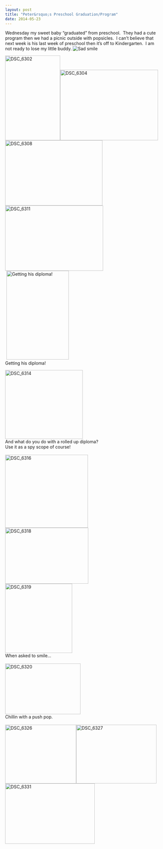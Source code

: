 ```yaml
---
layout: post
title: "Peter&rsquo;s Preschool Graduation/Program"
date: 2014-05-23
---
```


<p>Wednesday my sweet baby “graduated” from preschool.&#160; They had a cute program then we had a picnic outside with popsicles.&#160; I can’t believe that next week is his last week of preschool then it’s off to Kindergarten.&#160; I am not ready to lose my little buddy. <img class="wlEmoticon wlEmoticon-sadsmile" style="border-top-style: none; border-bottom-style: none; border-right-style: none; border-left-style: none" alt="Sad smile" src="/thepaladinos/assets/images/wlEmoticon-sadsmile.png" /></p>  <p><a href="/thepaladinos/assets/images/DSC_6302.jpg"><img title="DSC_6302" style="border-top: 0px; border-right: 0px; background-image: none; border-bottom: 0px; padding-top: 0px; padding-left: 0px; border-left: 0px; display: inline; padding-right: 0px" border="0" alt="DSC_6302" src="/thepaladinos/assets/images/DSC_6302_thumb.jpg" width="178" height="274" /></a><a href="/thepaladinos/assets/images/DSC_6304.jpg"><img title="DSC_6304" style="border-top: 0px; border-right: 0px; background-image: none; border-bottom: 0px; padding-top: 0px; padding-left: 0px; border-left: 0px; display: inline; padding-right: 0px" border="0" alt="DSC_6304" src="/thepaladinos/assets/images/DSC_6304_thumb.jpg" width="317" height="228" /></a>    <br /><a href="/thepaladinos/assets/images/DSC_6308.jpg"><img title="DSC_6308" style="border-top: 0px; border-right: 0px; background-image: none; border-bottom: 0px; padding-top: 0px; padding-left: 0px; border-left: 0px; display: inline; padding-right: 0px" border="0" alt="DSC_6308" src="/thepaladinos/assets/images/DSC_6308_thumb.jpg" width="315" height="211" /></a>    <br /><a href="/thepaladinos/assets/images/DSC_6311.jpg"><img title="DSC_6311" style="border-top: 0px; border-right: 0px; background-image: none; border-bottom: 0px; padding-top: 0px; padding-left: 0px; border-left: 0px; display: inline; padding-right: 0px" border="0" alt="DSC_6311" src="/thepaladinos/assets/images/DSC_6311_thumb.jpg" width="317" height="211" /></a>    <br />&#160;<a href="/thepaladinos/assets/images/DSC_6312.jpg"><img title="Getting his diploma!" style="border-top: 0px; border-right: 0px; background-image: none; border-bottom: 0px; padding-top: 0px; padding-left: 0px; border-left: 0px; display: inline; padding-right: 0px" border="0" alt="Getting his diploma!" src="/thepaladinos/assets/images/DSC_6312_thumb.jpg" width="202" height="287" /></a>&#160; <br />Getting his diploma!</p>  <p align="justify"><a href="/thepaladinos/assets/images/DSC_6314.jpg"><img title="DSC_6314" style="border-top: 0px; border-right: 0px; background-image: none; border-bottom: 0px; padding-top: 0px; padding-left: 0px; border-left: 0px; display: inline; padding-right: 0px" border="0" alt="DSC_6314" src="/thepaladinos/assets/images/DSC_6314_thumb.jpg" width="251" height="223" /></a>    <br />And what do you do with a rolled up diploma?&#160; <br />Use it as a spy scope of course!    <br />    <br /><a href="/thepaladinos/assets/images/DSC_6316.jpg"><img title="DSC_6316" style="border-top: 0px; border-right: 0px; background-image: none; border-bottom: 0px; padding-top: 0px; padding-left: 0px; border-left: 0px; display: inline; padding-right: 0px" border="0" alt="DSC_6316" src="/thepaladinos/assets/images/DSC_6316_thumb.jpg" width="268" height="236" /></a><a href="/thepaladinos/assets/images/DSC_6318.jpg"><img title="DSC_6318" style="border-top: 0px; border-right: 0px; background-image: none; border-bottom: 0px; padding-top: 0px; padding-left: 0px; border-left: 0px; display: inline; padding-right: 0px" border="0" alt="DSC_6318" src="/thepaladinos/assets/images/DSC_6318_thumb.jpg" width="269" height="181" /></a>    <br /><a href="/thepaladinos/assets/images/DSC_6319.jpg"><img title="DSC_6319" style="border-top: 0px; border-right: 0px; background-image: none; border-bottom: 0px; padding-top: 0px; padding-left: 0px; border-left: 0px; display: inline; padding-right: 0px" border="0" alt="DSC_6319" src="/thepaladinos/assets/images/DSC_6319_thumb.jpg" width="217" height="224" /></a>    <br />When asked to smile…    <br />    <br /><a href="/thepaladinos/assets/images/DSC_6320.jpg"><img title="DSC_6320" style="border-top: 0px; border-right: 0px; background-image: none; border-bottom: 0px; padding-top: 0px; padding-left: 0px; border-left: 0px; display: inline; padding-right: 0px" border="0" alt="DSC_6320" src="/thepaladinos/assets/images/DSC_6320_thumb.jpg" width="244" height="164" /></a>    <br />Chillin with a push pop.    <br />    <br /><a href="/thepaladinos/assets/images/DSC_6326.jpg"><img title="DSC_6326" style="border-top: 0px; border-right: 0px; background-image: none; border-bottom: 0px; padding-top: 0px; padding-left: 0px; border-left: 0px; display: inline; padding-right: 0px" border="0" alt="DSC_6326" src="/thepaladinos/assets/images/DSC_6326_thumb.jpg" width="230" height="190" /></a><a href="/thepaladinos/assets/images/DSC_6327.jpg"><img title="DSC_6327" style="border-top: 0px; border-right: 0px; background-image: none; border-bottom: 0px; padding-top: 0px; padding-left: 0px; border-left: 0px; display: inline; padding-right: 0px" border="0" alt="DSC_6327" src="/thepaladinos/assets/images/DSC_6327_thumb.jpg" width="260" height="190" /></a>    <br /><a href="/thepaladinos/assets/images/DSC_6331.jpg"><img title="DSC_6331" style="border-top: 0px; border-right: 0px; background-image: none; border-bottom: 0px; padding-top: 0px; padding-left: 0px; border-left: 0px; display: inline; padding-right: 0px" border="0" alt="DSC_6331" src="/thepaladinos/assets/images/DSC_6331_thumb.jpg" width="290" height="195" /></a></p>
